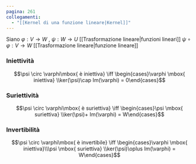 ```yaml
---
pagina: 261
collegamenti:
  - "[[Kernel di una funzione lineare|Kernel]]"
---
```

Siano $\varphi: V\to W$ , $\psi:W\to U$ [[Trasformazione lineare|funzioni lineari]]
$\psi \circ \varphi:V\to W$ [[Trasformazione lineare|funzione lineare]]
### Iniettività
$$\psi \circ \varphi\mbox{ è iniettiva} \iff \begin{cases}\varphi \mbox{ iniettiva} \\ker(\psi)\cap Im(\varphi) = 0\end{cases}$$
### Suriettività
$$\psi \circ \varphi\mbox{ è suriettiva} \iff \begin{cases}\psi \mbox{ suriettiva} \\ker(\psi)+ Im(\varphi) = W\end{cases}$$
### Invertibilità
$$\psi \circ \varphi\mbox{ è invertibile} \iff \begin{cases}\varphi \mbox{ iniettiva}\\\psi \mbox{ suriettiva} \\ker(\psi)\oplus Im(\varphi) = W\end{cases}$$